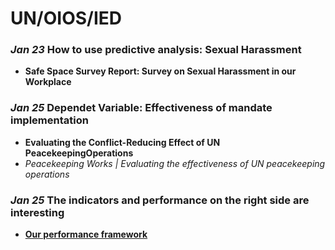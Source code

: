 # UN/OIOS/IED


### *Jan 23* How to use predictive analysis: Sexual Harassment
* **Safe Space Survey Report: Survey on Sexual Harassment in our Workplace**

### *Jan 25* Dependet Variable: Effectiveness of mandate implementation
* **Evaluating the Conflict-Reducing Effect of UN PeacekeepingOperations**
* *Peacekeeping Works | Evaluating the effectiveness of UN peacekeeping operations*

### *Jan 25* The indicators and performance on the right side are interesting
* **[Our performance framework](https://fieldsupport.un.org/en/performance-framework)**
